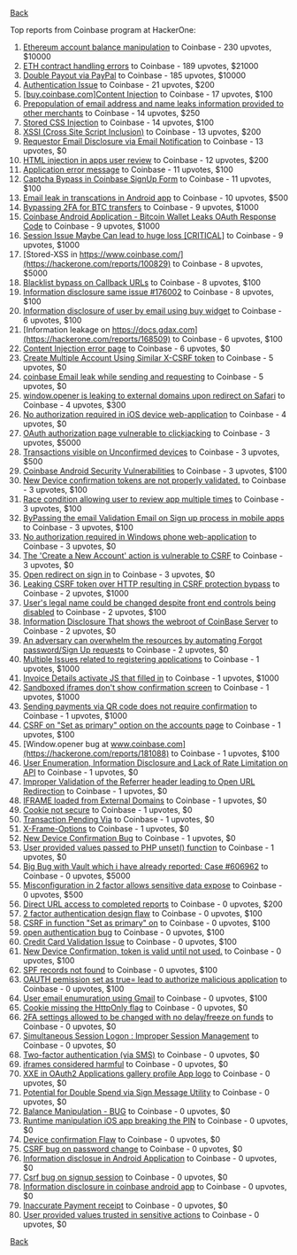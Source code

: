 [Back](../README.md)

Top reports from Coinbase program at HackerOne:

1. [Ethereum account balance manipulation](https://hackerone.com/reports/300748) to Coinbase - 230 upvotes, $10000
2. [ETH contract handling errors](https://hackerone.com/reports/328526) to Coinbase - 189 upvotes, $21000
3. [Double Payout via PayPal](https://hackerone.com/reports/307239) to Coinbase - 185 upvotes, $10000
4. [Authentication Issue](https://hackerone.com/reports/176979) to Coinbase - 21 upvotes, $200
5. [[buy.coinbase.com]Content Injection](https://hackerone.com/reports/218680) to Coinbase - 17 upvotes, $100
6. [Prepopulation of email address and name leaks information provided to other merchants](https://hackerone.com/reports/316290) to Coinbase - 14 upvotes, $250
7. [Stored CSS Injection](https://hackerone.com/reports/315865) to Coinbase - 14 upvotes, $100
8. [XSSI (Cross Site Script Inclusion)](https://hackerone.com/reports/118631) to Coinbase - 13 upvotes, $200
9. [Requestor Email Disclosure via Email Notification](https://hackerone.com/reports/202361) to Coinbase - 13 upvotes, $0
10. [HTML injection in apps user review](https://hackerone.com/reports/104543) to Coinbase - 12 upvotes, $200
11. [Application error message](https://hackerone.com/reports/147577) to Coinbase - 11 upvotes, $100
12. [Captcha Bypass in Coinbase SignUp Form](https://hackerone.com/reports/246801) to Coinbase - 11 upvotes, $100
13. [Email leak in transcations in Android app](https://hackerone.com/reports/126376) to Coinbase - 10 upvotes, $500
14. [Bypassing 2FA for BTC transfers](https://hackerone.com/reports/10554) to Coinbase - 9 upvotes, $1000
15. [Coinbase Android Application - Bitcoin Wallet Leaks OAuth Response Code](https://hackerone.com/reports/5314) to Coinbase - 9 upvotes, $1000
16. [Session Issue Maybe Can lead to huge loss [CRITICAL]](https://hackerone.com/reports/112496) to Coinbase - 9 upvotes, $1000
17. [Stored-XSS in https://www.coinbase.com/](https://hackerone.com/reports/100829) to Coinbase - 8 upvotes, $5000
18. [Blacklist bypass on Callback URLs](https://hackerone.com/reports/53004) to Coinbase - 8 upvotes, $100
19. [Information disclosure same issue #176002](https://hackerone.com/reports/248599) to Coinbase - 8 upvotes, $100
20. [Information disclosure of user by email using buy widget](https://hackerone.com/reports/176002) to Coinbase - 6 upvotes, $100
21. [Information leakage on https://docs.gdax.com](https://hackerone.com/reports/168509) to Coinbase - 6 upvotes, $100
22. [Content Injection error page](https://hackerone.com/reports/148952) to Coinbase - 6 upvotes, $0
23. [Create Multiple Account Using Similar X-CSRF token](https://hackerone.com/reports/155726) to Coinbase - 5 upvotes, $0
24. [coinbase Email leak while sending and requesting](https://hackerone.com/reports/168289) to Coinbase - 5 upvotes, $0
25. [window.opener is leaking to external domains upon redirect on Safari](https://hackerone.com/reports/160498) to Coinbase - 4 upvotes, $300
26. [No authorization required in iOS device web-application](https://hackerone.com/reports/148538) to Coinbase - 4 upvotes, $0
27. [OAuth authorization page vulnerable to clickjacking](https://hackerone.com/reports/65825) to Coinbase - 3 upvotes, $5000
28. [Transactions visible on Unconfirmed devices](https://hackerone.com/reports/100186) to Coinbase - 3 upvotes, $500
29. [Coinbase Android Security Vulnerabilities](https://hackerone.com/reports/5786) to Coinbase - 3 upvotes, $100
30. [New Device confirmation tokens are not properly validated.](https://hackerone.com/reports/30238) to Coinbase - 3 upvotes, $100
31. [Race condition allowing user to review app multiple times](https://hackerone.com/reports/106360) to Coinbase - 3 upvotes, $100
32. [ByPassing the email Validation Email on Sign up process in mobile apps](https://hackerone.com/reports/57764) to Coinbase - 3 upvotes, $100
33. [No authorization required in Windows phone web-application](https://hackerone.com/reports/148537) to Coinbase - 3 upvotes, $0
34. [The 'Create a New Account' action is vulnerable to CSRF](https://hackerone.com/reports/109810) to Coinbase - 3 upvotes, $0
35. [Open redirect on sign in](https://hackerone.com/reports/231760) to Coinbase - 3 upvotes, $0
36. [Leaking CSRF token over HTTP resulting in CSRF protection bypass](https://hackerone.com/reports/15412) to Coinbase - 2 upvotes, $1000
37. [User's legal name could be changed despite front end controls being disabled](https://hackerone.com/reports/131192) to Coinbase - 2 upvotes, $100
38. [Information Disclosure That shows the webroot of CoinBase Server](https://hackerone.com/reports/5073) to Coinbase - 2 upvotes, $0
39. [An adversary can overwhelm the resources by automating Forgot password/Sign Up requests](https://hackerone.com/reports/119605) to Coinbase - 2 upvotes, $0
40. [Multiple Issues related to registering applications](https://hackerone.com/reports/5933) to Coinbase - 1 upvotes, $1000
41. [Invoice Details activate JS that filled in](https://hackerone.com/reports/21034) to Coinbase - 1 upvotes, $1000
42. [Sandboxed iframes don't show confirmation screen](https://hackerone.com/reports/54733) to Coinbase - 1 upvotes, $1000
43. [Sending payments via QR code does not require confirmation](https://hackerone.com/reports/126784) to Coinbase - 1 upvotes, $1000
44. [CSRF on "Set as primary" option on the accounts page](https://hackerone.com/reports/10563) to Coinbase - 1 upvotes, $100
45. [Window.opener bug at www.coinbase.com](https://hackerone.com/reports/181088) to Coinbase - 1 upvotes, $100
46. [User Enumeration, Information Disclosure and Lack of Rate Limitation on API](https://hackerone.com/reports/5200) to Coinbase - 1 upvotes, $0
47. [Improper Validation of the Referrer header leading to Open URL Redirection](https://hackerone.com/reports/5199) to Coinbase - 1 upvotes, $0
48. [IFRAME loaded from External Domains](https://hackerone.com/reports/5205) to Coinbase - 1 upvotes, $0
49. [Cookie not secure](https://hackerone.com/reports/140742) to Coinbase - 1 upvotes, $0
50. [Transaction Pending Via](https://hackerone.com/reports/143541) to Coinbase - 1 upvotes, $0
51. [X-Frame-Options](https://hackerone.com/reports/237071) to Coinbase - 1 upvotes, $0
52. [New Device Confirmation Bug](https://hackerone.com/reports/266288) to Coinbase - 1 upvotes, $0
53. [User provided values passed to PHP unset() function](https://hackerone.com/reports/292500) to Coinbase - 1 upvotes, $0
54. [Big Bug with Vault which i have already reported: Case #606962](https://hackerone.com/reports/65084) to Coinbase - 0 upvotes, $5000
55. [Misconfiguration in 2 factor allows sensitive data expose](https://hackerone.com/reports/119129) to Coinbase - 0 upvotes, $500
56. [Direct URL access to completed reports](https://hackerone.com/reports/109815) to Coinbase - 0 upvotes, $200
57. [2 factor authentication design flaw](https://hackerone.com/reports/7369) to Coinbase - 0 upvotes, $100
58. [CSRF in function "Set as primary" on](https://hackerone.com/reports/10829) to Coinbase - 0 upvotes, $100
59. [open authentication bug](https://hackerone.com/reports/48065) to Coinbase - 0 upvotes, $100
60. [Credit Card Validation Issue](https://hackerone.com/reports/29234) to Coinbase - 0 upvotes, $100
61. [New Device Confirmation, token is valid until not used.](https://hackerone.com/reports/36594) to Coinbase - 0 upvotes, $100
62. [SPF records not found](https://hackerone.com/reports/92740) to Coinbase - 0 upvotes, $100
63. [OAUTH pemission set as true= lead to authorize malicious application](https://hackerone.com/reports/87561) to Coinbase - 0 upvotes, $100
64. [User email enumuration using Gmail](https://hackerone.com/reports/90308) to Coinbase - 0 upvotes, $100
65. [Cookie missing the HttpOnly flag](https://hackerone.com/reports/5204) to Coinbase - 0 upvotes, $0
66. [2FA settings allowed to be changed with no delay/freeze on funds](https://hackerone.com/reports/16696) to Coinbase - 0 upvotes, $0
67. [Simultaneous Session Logon : Improper Session Management](https://hackerone.com/reports/11722) to Coinbase - 0 upvotes, $0
68. [Two-factor authentication (via SMS)](https://hackerone.com/reports/66223) to Coinbase - 0 upvotes, $0
69. [iframes considered harmful](https://hackerone.com/reports/55827) to Coinbase - 0 upvotes, $0
70. [XXE in OAuth2 Applications gallery profile App logo](https://hackerone.com/reports/104620) to Coinbase - 0 upvotes, $0
71. [Potential for Double Spend via Sign Message Utility](https://hackerone.com/reports/106315) to Coinbase - 0 upvotes, $0
72. [Balance Manipulation - BUG](https://hackerone.com/reports/94925) to Coinbase - 0 upvotes, $0
73. [Runtime manipulation iOS app breaking the PIN](https://hackerone.com/reports/80512) to Coinbase - 0 upvotes, $0
74. [Device confirmation Flaw](https://hackerone.com/reports/254869) to Coinbase - 0 upvotes, $0
75. [CSRF bug on password change](https://hackerone.com/reports/230436) to Coinbase - 0 upvotes, $0
76. [Information disclosue in Android Application](https://hackerone.com/reports/201855) to Coinbase - 0 upvotes, $0
77. [Csrf bug on signup session](https://hackerone.com/reports/230428) to Coinbase - 0 upvotes, $0
78. [Information disclosure in coinbase android app](https://hackerone.com/reports/192197) to Coinbase - 0 upvotes, $0
79. [Inaccurate Payment receipt](https://hackerone.com/reports/121417) to Coinbase - 0 upvotes, $0
80. [User provided values trusted in sensitive actions](https://hackerone.com/reports/327867) to Coinbase - 0 upvotes, $0


[Back](../README.md)